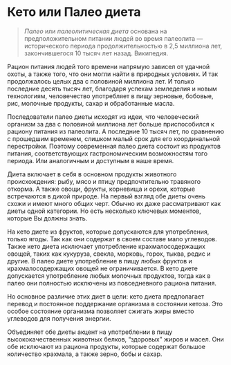 # Кето или Палео диета

> *Палео* или *палеолитическая диета* основана на предположительном питании людей во время палеолита — исторического периода продолжительностью в 2,5 миллиона лет, закончившегося 10 тысяч лет назад. Википедия.

Рацион питания людей того времени напрямую зависел от удачной охоты, а также того, что они могли найти в природных условиях. И так продолжалось целых два с половиной миллиона лет. И только последние десять тысяч лет, благодаря успехам земледелия и новым технологиям, человечество употребляет в пищу зерновые, бобовые, рис, молочные продукты, сахар и обработанные масла.

Последователи палео диеты исходят из идеи, что человеческий организм за два с половиной миллиона лет больше приспособился к рациону питания из палеолита. А последние 10 тысяч лет, по сравнению с прошедшим временем, слишком малый срок для его координальной перестройки. Поэтому современная палео диета состоит из продуктов питания, соответствующих гастрономическим возможностям того периода. Или аналогичным и доступным в наше время. 

Диета включает в себя в основном продукты животного происхождения: рыбу, мясо и птицу предпочтительно травяного откорма. А также овощи, фрукты, корневища и орехи, которые встречаются в дикой природе. На первый взгляд обе диеты очень схожи и имеют много общих черт. Обычно их даже рассматривают как диеты одной категории. Но есть несколько ключевых моментов, которые Вы должны знать.

На кето диете из фруктов, которые допускаются для употребления, только ягоды. Так как они содержат в своем составе мало углеводов. Также кето диета исключает употребление крахмалосодержащих овощей, таких как кукуруза, свекла, морковь, горох, тыква, редис и другие. В палео диете употребление в пищу любых фруктов и крахмалосодержащих овощей не ограничивается. В кето диете допускается употребление любых молочных продуктов, тогда как в палео они полностью исключены из повседневного рациона питания.

Но основное различие этих диет в цели: кето диета предполагает перевод и постоянное поддержание организма в состоянии кетоза. Это особое состояние организма позволяет сжигать жиры вместо углеводов для получения энергии.

Объединяет обе диеты акцент на употреблении в пищу высококачественных животных белков, “здоровых” жиров и масел. Они обе исключают из рациона продукты, которые содержат большое количество крахмала, а также зерно, бобы и сахар. 

